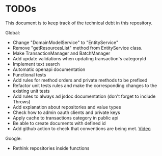 # TODOs

This document is to keep track of the technical debt in this repository.

Global:

- Change "DomainModelService" to "EntityService"
- Remove "getResourcesList" method from EntityService class.
- Make TransactionManager and BatchManager
- Add update validations when updating transaction's categoryId
- Implement text search
- Automatic openapi documentation
- Functional tests
- Add rules for method orders and private methods to be prefixed
- Refactor unit tests rules and make the corresponding changes to the existing unit tests
- Add rules to always ad jsdoc documentation (don't forget to include Throws)
- Add explanation about repositories and value types
- Check how to admin oauth clients and private keys
- Apply cache to transactions category in public api
- Be able to create documents with defined id
- Add github action to check that conventions are being met. [Video](https://www.youtube.com/watch?v=ohjMGnEaBxk)

Google:

- Rethink repositories inside functions
